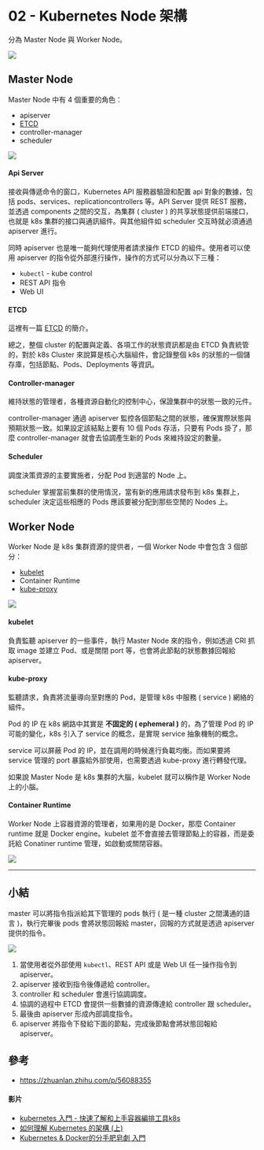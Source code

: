 # 02 - Kubernetes Node 架構
分為 Master Node 與 Worker Node。

![](/images/overview-2-1.png)

## Master Node
Master Node 中有 4 個重要的角色：

* apiserver
* [ETCD](https://etcd.io/)
* controller-manager
* scheduler

![](/images/overview-2-2.png)

#### Api Server
接收與傳遞命令的窗口，Kubernetes API 服務器驗證和配置 api 對象的數據，包括 pods、services、replicationcontrollers 等。API Server 提供 REST 服務，並透過 components 之間的交互，為集群  ( cluster ) 的共享狀態提供前端接口，也就是 k8s 集群的接口與通訊組件。與其他組件如 scheduler 交互時就必須通過 apiserver 進行。

同時 apiserver 也是唯一能夠代理使用者請求操作 ETCD 的組件。使用者可以使用 apiserver 的指令從外部進行操作，操作的方式可以分為以下三種：

* `kubectl` - kube control
* REST API 指令
* Web UI

#### ETCD
這裡有一篇 [ETCD](https://brobridge.com/bdsres/2019/10/17/k8s-etcd-%E6%B7%BA%E6%9E%90%E5%88%86%E4%BA%AB/) 的簡介。

總之，整個 cluster 的配置與定義、各項工作的狀態資訊都是由 ETCD 負責統管的，對於 k8s Cluster 來說算是核心大腦組件，會記錄整個 k8s 的狀態的一個儲存庫，包括節點、Pods、Deployments 等資訊。

#### Controller-manager
維持狀態的管理者，各種資源自動化的控制中心，保證集群中的狀態一致的元件。

controller-manager 通過 apiserver 監控各個節點之間的狀態，確保實際狀態與預期狀態一致。如果設定該結點上要有 10 個 Pods 存活，只要有 Pods 掛了，那麼 controller-manager 就會去協調產生新的 Pods 來維持設定的數量。

#### Scheduler
調度決策資源的主要實施者，分配 Pod 到適當的 Node 上。

scheduler 掌握當前集群的使用情況，當有新的應用請求發布到 k8s 集群上，scheduler 決定這些相應的 Pods 應該要被分配到那些空閒的 Nodes 上。

## Worker Node
Worker Node 是 k8s 集群資源的提供者，一個 Worker Node 中會包含 3 個部分：
* [kubelet](https://kubernetes.io/zh/docs/reference/command-line-tools-reference/kubelet/)
* Container Runtime
* [kube-proxy](https://kubernetes.io/docs/reference/command-line-tools-reference/proxy/)

![](/images/overview-2-3.png)

#### kubelet
負責監聽 apiserver 的一些事件，執行 Master Node 來的指令，例如透過 CRI 抓取 image 並建立 Pod、或是關閉 port 等，也會將此節點的狀態數據回報給 apiserver。

#### kube-proxy
監聽請求，負責將流量導向至對應的 Pod，是管理 k8s 中服務 ( service ) 網絡的組件。

Pod 的 IP 在 k8s 網路中其實是 **不固定的 ( ephemeral )** 的，為了管理 Pod 的 IP 可能的變化，k8s 引入了 service 的概念，是實現 service 抽象機制的概念。

service 可以屏蔽 Pod 的 IP，並在調用的時候進行負載均衡。而如果要將 service 管理的 port 暴露給外部使用，也需要透過 kube-proxy 進行轉發代理。

如果說 Master Node 是 k8s 集群的大腦，kubelet 就可以稱作是 Worker Node 上的小腦。

#### Container Runtime
Worker Node 上容器資源的管理者，如果用的是 Docker，那麼 Container runtime 就是 Docker engine。kubelet 並不會直接去管理節點上的容器，而是委託給 Conatiner runtime 管理，如啟動或關閉容器。

![](/images/overview-2-3.png)

---

## 小結
master 可以將指令指派給其下管理的 pods 執行 ( 是一種 cluster 之間溝通的語言 )，執行完畢後 pods 會將狀態回報給 master，回報的方式就是透過 apiserver 提供的指令。

![](/images/overview-2-4.png)

1. 當使用者從外部使用 `kubectl`、REST API 或是 Web UI 任一操作指令到 apiserver。
2. apiserver 接收到指令後傳遞給 controller。
3. controller 和 scheduler 會進行協調調度。
4. 協調的過程中 ETCD 會提供一些數據的資源傳達給 controller 跟 scheduler。
5. 最後由 apiserver 形成內部調度指令。
6. apiserver 將指令下發給下面的節點，完成後節點會將狀態回報給 apiserver。

## 參考
* https://zhuanlan.zhihu.com/p/56088355

#### 影片
* [kubernetes 入門 - 快速了解和上手容器編排工具k8s](https://www.youtube.com/watch?v=HsvAVGjlN9k&list=WL&index=32)
* [如何理解 Kubernetes 的架構 (上)](https://www.youtube.com/watch?v=Wc5G80Bd-QI)
* [Kubernetes & Docker的分手肥皂劇 入門](https://www.youtube.com/watch?v=Qw-6k95IBHU)